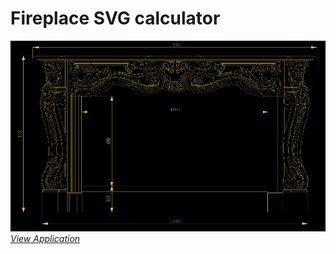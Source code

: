 # Fireplace SVG calculator

![pic](https://github.com/fire888/fireplace/blob/master/maps/screenshot.jpg)  
[*View Application*](http://js.otrisovano.ru/fireplace/)

